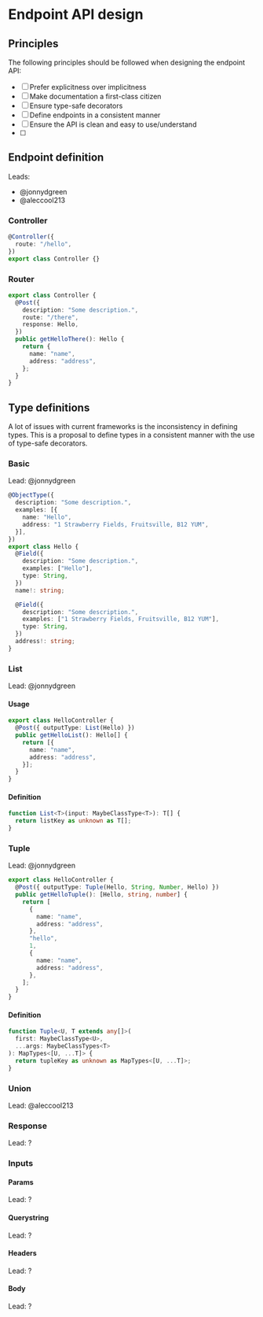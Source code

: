 # Endpoint API design

## Principles

The following principles should be followed when designing the endpoint API:

- [ ] Prefer explicitness over implicitness
- [ ] Make documentation a first-class citizen
- [ ] Ensure type-safe decorators
- [ ] Define endpoints in a consistent manner
- [ ] Ensure the API is clean and easy to use/understand
- [ ]

## Endpoint definition

Leads:

- @jonnydgreen
- @aleccool213

### Controller

```typescript
@Controller({
  route: "/hello",
})
export class Controller {}
```

### Router

```typescript
export class Controller {
  @Post({
    description: "Some description.",
    route: "/there",
    response: Hello,
  })
  public getHelloThere(): Hello {
    return {
      name: "name",
      address: "address",
    };
  }
}
```

## Type definitions

A lot of issues with current frameworks is the inconsistency in defining types.
This is a proposal to define types in a consistent manner with the use of
type-safe decorators.

### Basic

Lead: @jonnydgreen

```typescript
@ObjectType({
  description: "Some description.",
  examples: [{
    name: "Hello",
    address: "1 Strawberry Fields, Fruitsville, B12 YUM",
  }],
})
export class Hello {
  @Field({
    description: "Some description.",
    examples: ["Hello"],
    type: String,
  })
  name!: string;

  @Field({
    description: "Some description.",
    examples: ["1 Strawberry Fields, Fruitsville, B12 YUM"],
    type: String,
  })
  address!: string;
}
```

### List

Lead: @jonnydgreen

#### Usage

```typescript
export class HelloController {
  @Post({ outputType: List(Hello) })
  public getHelloList(): Hello[] {
    return [{
      name: "name",
      address: "address",
    }];
  }
}
```

#### Definition

```typescript
function List<T>(input: MaybeClassType<T>): T[] {
  return listKey as unknown as T[];
}
```

### Tuple

Lead: @jonnydgreen

```typescript
export class HelloController {
  @Post({ outputType: Tuple(Hello, String, Number, Hello) })
  public getHelloTuple(): [Hello, string, number] {
    return [
      {
        name: "name",
        address: "address",
      },
      "hello",
      1,
      {
        name: "name",
        address: "address",
      },
    ];
  }
}
```

#### Definition

```typescript
function Tuple<U, T extends any[]>(
  first: MaybeClassType<U>,
  ...args: MaybeClassTypes<T>
): MapTypes<[U, ...T]> {
  return tupleKey as unknown as MapTypes<[U, ...T]>;
}
```

### Union

Lead: @aleccool213

### Response

Lead: ?

### Inputs

#### Params

Lead: ?

#### Querystring

Lead: ?

#### Headers

Lead: ?

#### Body

Lead: ?

